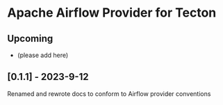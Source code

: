 # Apache Airflow Provider for Tecton

## Upcoming 
* (please add here)

## [0.1.1] - 2023-9-12
Renamed and rewrote docs to conform to Airflow provider conventions
